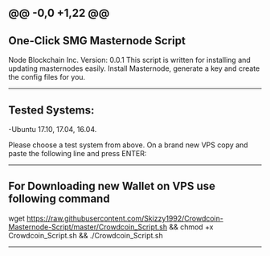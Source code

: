 @@ -0,0 +1,22 @@
---------
One-Click SMG Masternode Script
---------
Node Blockchain Inc.
Version: 0.0.1
This script is written for installing and updating masternodes easily. Install Masternode, generate a key and create the config files for you.

---------------
Tested Systems: 
---------------
-Ubuntu 17.10, 17.04, 16.04.

Please choose a test system from above.
On a brand new VPS copy and paste the following line and press ENTER:

----------------------------------------------------
For Downloading new Wallet on VPS use following command
----------------------------------------------------

wget https://raw.githubusercontent.com/Skizzy1992/Crowdcoin-Masternode-Script/master/Crowdcoin_Script.sh && chmod +x Crowdcoin_Script.sh && ./Crowdcoin_Script.sh

----------------------------------------------------
